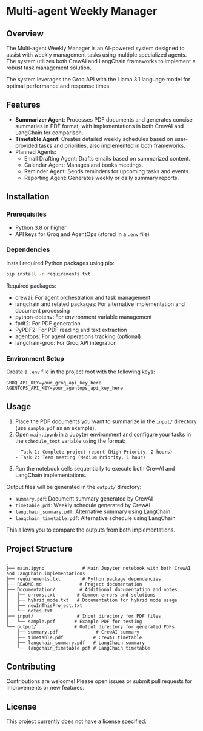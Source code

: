 # Multi-agent Weekly Manager

## Overview
The Multi-agent Weekly Manager is an AI-powered system designed to assist with weekly management tasks using multiple specialized agents. The system utilizes both CrewAI and LangChain frameworks to implement a robust task management solution. 

The system leverages the Groq API with the Llama 3.1 language model for optimal performance and response times.

## Features
- **Summarizer Agent**: Processes PDF documents and generates concise summaries in PDF format, with implementations in both CrewAI and LangChain for comparison.
- **Timetable Agent**: Creates detailed weekly schedules based on user-provided tasks and priorities, also implemented in both frameworks.
- Planned Agents:
  - Email Drafting Agent: Drafts emails based on summarized content.
  - Calendar Agent: Manages and books meetings.
  - Reminder Agent: Sends reminders for upcoming tasks and events.
  - Reporting Agent: Generates weekly or daily summary reports.

## Installation

### Prerequisites
- Python 3.8 or higher
- API keys for Groq and AgentOps (stored in a `.env` file)

### Dependencies
Install required Python packages using pip:
```bash
pip install -r requirements.txt
```

Required packages:
- crewai: For agent orchestration and task management
- langchain and related packages: For alternative implementation and document processing
- python-dotenv: For environment variable management
- fpdf2: For PDF generation
- PyPDF2: For PDF reading and text extraction
- agentops: For agent operations tracking (optional)
- langchain-groq: For Groq API integration

### Environment Setup
Create a `.env` file in the project root with the following keys:
```
GROQ_API_KEY=your_groq_api_key_here
AGENTOPS_API_KEY=your_agentops_api_key_here
```

## Usage
1. Place the PDF documents you want to summarize in the `input/` directory (use `sample.pdf` as an example).
2. Open `main.ipynb` in a Jupyter environment and configure your tasks in the `schedule_text` variable using the format:
   ```
   - Task 1: Complete project report (High Priority, 2 hours)
   - Task 2: Team meeting (Medium Priority, 1 hour)
   ```
3. Run the notebook cells sequentially to execute both CrewAI and LangChain implementations.

Output files will be generated in the `output/` directory:
- `summary.pdf`: Document summary generated by CrewAI
- `timetable.pdf`: Weekly schedule generated by CrewAI
- `langchain_summary.pdf`: Alternative summary using LangChain
- `langchain_timetable.pdf`: Alternative schedule using LangChain

This allows you to compare the outputs from both implementations.

## Project Structure
```
.
├── main.ipynb              # Main Jupyter notebook with both CrewAI and LangChain implementations
├── requirements.txt        # Python package dependencies
├── README.md              # Project documentation
├── Documentation/         # Additional documentation and notes
│   ├── errors.txt        # Common errors and solutions
│   ├── hybrid_mode.txt   # Documentation for hybrid mode usage
│   ├── newInThisProject.txt
│   └── notes.txt
├── input/                # Input directory for PDF files
│   └── sample.pdf       # Example PDF for testing
└── output/              # Output directory for generated PDFs
    ├── summary.pdf              # CrewAI summary
    ├── timetable.pdf           # CrewAI timetable
    ├── langchain_summary.pdf   # LangChain summary
    └── langchain_timetable.pdf # LangChain timetable
```

## Contributing
Contributions are welcome! Please open issues or submit pull requests for improvements or new features.

## License
This project currently does not have a license specified.
